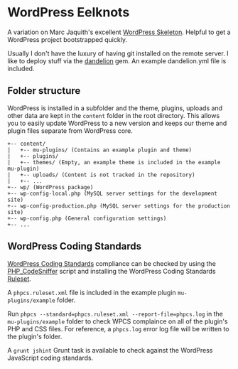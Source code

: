 # WordPress Eelknots

A variation on Marc Jaquith's excellent [WordPress Skeleton](https://github.com/markjaquith/WordPress-Skeleton).
Helpful to get a WordPress project bootstrapped quickly.

Usually I don't have the luxury of having git installed on the remote server.
I like to deploy stuff via the [dandelion](https://github.com/scttnlsn/dandelion) gem. An example dandelion.yml file is included.

## Folder structure

WordPress is installed in a subfolder and the theme, plugins, uploads and other data are kept in the `content` folder in the root directory. This allows you to easily update WordPress to a new version and keeps our theme and plugin files separate from WordPress core.


```
+-- content/
|   +-- mu-plugins/ (Contains an example plugin and theme)
|   +-- plugins/
|   +-- themes/ (Empty, an example theme is included in the example mu-plugin)
|   +-- uploads/ (Content is not tracked in the repository)
|   +-- ...
+-- wp/ (WordPress package)
+-- wp-config-local.php (MySQL server settings for the development site)
+-- wp-config-production.php (MySQL server settings for the production site)
+-- wp-config.php (General configuration settings)
+-- ...
```

## WordPress Coding Standards

[WordPress Coding Standards](https://codex.wordpress.org/WordPress_Coding_Standards) compliance can be checked by using the [PHP_CodeSniffer](https://github.com/squizlabs/PHP_CodeSniffer) script and installing the WordPress Coding Standards [Ruleset](https://codex.wordpress.org/WordPress_Coding_Standards).

A `phpcs.ruleset.xml` file is included in the example plugin `mu-plugins/example` folder.

Run `phpcs --standard=phpcs.ruleset.xml --report-file=phpcs.log` in the `mu-plugins/example` folder to check WPCS complaince on all of the plugin's PHP and CSS files. For reference, a `phpcs.log` error log file will be written to the plugin's folder.

A `grunt jshint` Grunt task is available to check against the WordPress JavaScript coding standards.


